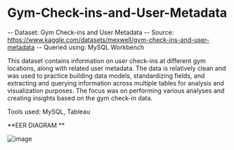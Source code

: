 # Gym-Check-ins-and-User-Metadata
-- Dataset: Gym Check-ins and User Metadata
-- Source: https://www.kaggle.com/datasets/mexwell/gym-check-ins-and-user-metadata
-- Queried using: MySQL Workbench

This dataset contains information on user check-ins at different gym locations, along with related user metadata. The data is relatively clean and was used to practice building data models, standardizing fields, and extracting and querying information across multiple tables for analysis and visualization purposes. The focus was on performing various analyses and creating insights based on the gym check-in data.

Tools used: MySQL, Tableau

**EER DIAGRAM
**

![image](https://github.com/user-attachments/assets/8363bef7-168a-48f6-8fe8-a10d0391f13b)
